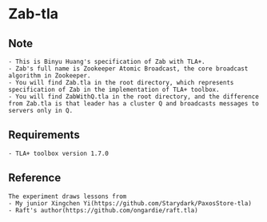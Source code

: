 # Zab-tla

## Note
	- This is Binyu Huang's specification of Zab with TLA+.
	- Zab's full name is Zookeeper Atomic Broadcast, the core broadcast algorithm in Zookeeper.
	- You will find Zab.tla in the root directory, which represents specification of Zab in the implementation of TLA+ toolbox.
	- You will find ZabWithQ.tla in the root directory, and the difference from Zab.tla is that leader has a cluster Q and broadcasts messages to servers only in Q.


## Requirements
	- TLA+ toolbox version 1.7.0

## Reference 
 	The experiment draws lessons from 
	- My junior Xingchen Yi(https://github.com/Starydark/PaxosStore-tla) 
	- Raft's author(https://github.com/ongardie/raft.tla)